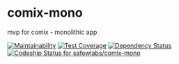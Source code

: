 # comix-mono
mvp for comix - monolithic app

[![Maintainability](https://api.codeclimate.com/v1/badges/1482d87626eec74e1697/maintainability)](https://codeclimate.com/github/safewlabs/comix-mono/maintainability)
[![Test Coverage](https://api.codeclimate.com/v1/badges/1482d87626eec74e1697/test_coverage)](https://codeclimate.com/github/safewlabs/comix-mono/test_coverage)
[![Dependency Status](https://gemnasium.com/badges/github.com/safewlabs/comix-mono.svg)](https://gemnasium.com/github.com/safewlabs/comix-mono)
[ ![Codeship Status for safewlabs/comix-mono](https://app.codeship.com/projects/1b9be7e0-a50e-0135-16d4-669675cbf703/status?branch=master)](https://app.codeship.com/projects/255140)